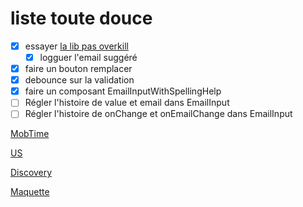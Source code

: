 # liste toute douce

- [x] essayer [la lib pas overkill](https://www.npmjs.com/package/@zootools/email-spell-checker)
  - [x] logguer l'email suggéré
- [x] faire un bouton remplacer
- [x] debounce sur la validation
- [x] faire un composant EmailInputWithSpellingHelp
- [ ] Régler l'histoire de value et email dans EmailInput
- [ ] Régler l'histoire de onChange et onEmailChange dans EmailInput

[MobTime](https://mobtime.hadrienmp.fr/mob/pass-culture)

[US](https://passculture.atlassian.net/browse/PC-19223)

[Discovery](https://www.notion.so/passcultureapp/Discovery-4caa697a61584f749241bcaf43de23a2#09e55fea474b4af9959ab2a0d9c7a298)

[Maquette](https://www.figma.com/file/p970SfjUccRpXdcyn7MzcR/APP---2022---10---Aide-%C3%A0-la-connexion?node-id=858%3A4692&t=got0DF8eXItrQKUr-4)
